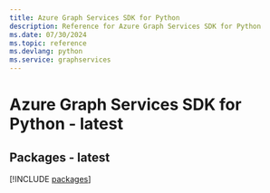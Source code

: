 ```yaml
---
title: Azure Graph Services SDK for Python
description: Reference for Azure Graph Services SDK for Python
ms.date: 07/30/2024
ms.topic: reference
ms.devlang: python
ms.service: graphservices
---
```

# Azure Graph Services SDK for Python - latest
## Packages - latest
[!INCLUDE [packages](graph-services-index.md)]